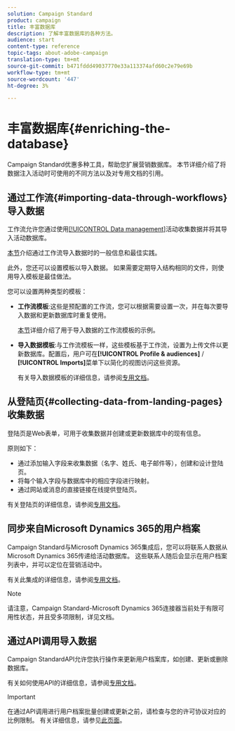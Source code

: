 ```yaml
---
solution: Campaign Standard
product: campaign
title: 丰富数据库
description: 了解丰富数据库的各种方法。
audience: start
content-type: reference
topic-tags: about-adobe-campaign
translation-type: tm+mt
source-git-commit: b471fddd49037770e33a113374afd60c2e79e69b
workflow-type: tm+mt
source-wordcount: '447'
ht-degree: 3%

---
```



# 丰富数据库{#enriching-the-database}

Campaign Standard优惠多种工具，帮助您扩展营销数据库。 本节详细介绍了将数据注入活动时可使用的不同方法以及对专用文档的引用。

## 通过工作流{#importing-data-through-workflows}导入数据

工作流允许您通过使用[[!UICONTROL Data management]](../../automating/using/about-data-management-activities.md)活动收集数据并将其导入活动数据库。

[本节](../../automating/using/about-data-import-and-export.md)介绍通过工作流导入数据时的一般信息和最佳实践。

此外，您还可以设置模板以导入数据。 如果需要定期导入结构相同的文件，则使用导入模板是最佳做法。

您可以设置两种类型的模板：

* **工作流模板**:这些是预配置的工作流，您可以根据需要设置一次，并在每次要导入数据和更新数据库时重复使用。

   [本节](../../automating/using/creating-import-workflow-templates.md)详细介绍了用于导入数据的工作流模板的示例。

* **导入数据模板**:与工作流模板一样，这些模板基于工作流，设置为上传文件以更新数据库。配置后，用户可在&#x200B;**[!UICONTROL Profile & audiences]** / **[!UICONTROL Imports]**&#x200B;菜单下以简化的视图访问这些资源。

   有关导入数据模板的详细信息，请参阅[专用文档](../../automating/using/importing-data-with-import-templates.md)。

## 从登陆页{#collecting-data-from-landing-pages}收集数据

登陆页是Web表单，可用于收集数据并创建或更新数据库中的现有信息。

原则如下：

* 通过添加输入字段来收集数据（名字、姓氏、电子邮件等），创建和设计登陆页。
* 将每个输入字段与数据库中的相应字段进行映射。
* 通过网站或消息的直接链接在线提供登陆页。

有关登陆页的详细信息，请参阅[专用文档](../../channels/using/getting-started-with-landing-pages.md)。

## 同步来自Microsoft Dynamics 365的用户档案

Campaign Standard与Microsoft Dynamics 365集成后，您可以将联系人数据从Microsoft Dynamics 365传递给活动数据库。
这些联系人随后会显示在用户档案列表中，并可以定位在营销活动中。

有关此集成的详细信息，请参阅[专用文档](../../integrating/using/d365-acs-get-started.md)。

>[!NOTE]
>
>请注意，Campaign Standard-Microsoft Dynamics 365连接器当前处于有限可用性状态，并且受多项限制，详见文档。

## 通过API调用导入数据

Campaign StandardAPI允许您执行操作来更新用户档案库，如创建、更新或删除数据库。

有关如何使用API的详细信息，请参阅[专用文档](../../api/using/get-started-apis.md)。

>[!IMPORTANT]
>
>在通过API调用进行用户档案批量创建或更新之前，请检查与您的许可协议对应的比例限制。 有关详细信息，请参见[此页面](https://helpx.adobe.com/legal/product-descriptions/campaign-standard.html#ITInfrastructureResourcesbyActiveProfilesTiers)。
